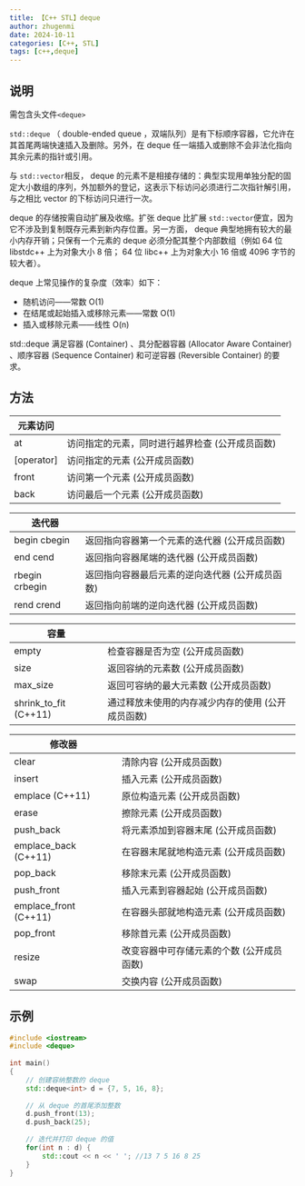 ```yaml
---
title: 【C++ STL】deque
author: zhugenmi
date: 2024-10-11 
categories: [C++, STL]
tags: [c++,deque]
---
```


## 说明

需包含头文件`<deque>`

`std::deque` （ double-ended queue ，双端队列）是有下标顺序容器，它允许在其首尾两端快速插入及删除。另外，在 deque 任一端插入或删除不会非法化指向其余元素的指针或引用。

与 `std::vector`相反， deque 的元素不是相接存储的：典型实现用单独分配的固定大小数组的序列，外加额外的登记，这表示下标访问必须进行二次指针解引用，与之相比 vector 的下标访问只进行一次。

deque 的存储按需自动扩展及收缩。扩张 deque 比扩展 `std::vector`便宜，因为它不涉及到复制既存元素到新内存位置。另一方面， deque 典型地拥有较大的最小内存开销；只保有一个元素的 deque 必须分配其整个内部数组（例如 64 位 libstdc++ 上为对象大小 8 倍； 64 位 libc++ 上为对象大小 16 倍或 4096 字节的较大者）。

deque 上常见操作的复杂度（效率）如下：

- 随机访问——常数 O(1)
- 在结尾或起始插入或移除元素——常数 O(1)
- 插入或移除元素——线性 O(n)

std::deque 满足容器 (Container) 、具分配器容器 (Allocator Aware Container) 、顺序容器 (Sequence Container) 和可逆容器 (Reversible Container) 的要求。

## 方法

| 元素访问   |                                                 |
| ---------- | ----------------------------------------------- |
| at         | 访问指定的元素，同时进行越界检查 (公开成员函数) |
| [operator] | 访问指定的元素 (公开成员函数)                   |
| front      | 访问第一个元素 (公开成员函数)                   |
| back       | 访问最后一个元素 (公开成员函数)                 |

| 迭代器          |                                                 |
| --------------- | ----------------------------------------------- |
| begin  cbegin   | 返回指向容器第一个元素的迭代器 (公开成员函数)   |
| end  cend       | 返回指向容器尾端的迭代器 (公开成员函数)         |
| rbegin  crbegin | 返回指向容器最后元素的逆向迭代器 (公开成员函数) |
| rend  crend     | 返回指向前端的逆向迭代器 (公开成员函数)         |

| 容量                  |                                                   |
| --------------------- | ------------------------------------------------- |
| empty                 | 检查容器是否为空 (公开成员函数)                   |
| size                  | 返回容纳的元素数 (公开成员函数)                   |
| max_size              | 返回可容纳的最大元素数 (公开成员函数)             |
| shrink_to_fit (C++11) | 通过释放未使用的内存减少内存的使用 (公开成员函数) |

| 修改器                |                                           |
| --------------------- | ----------------------------------------- |
| clear                 | 清除内容 (公开成员函数)                   |
| insert                | 插入元素 (公开成员函数)                   |
| emplace (C++11)       | 原位构造元素 (公开成员函数)               |
| erase                 | 擦除元素 (公开成员函数)                   |
| push_back             | 将元素添加到容器末尾 (公开成员函数)       |
| emplace_back (C++11)  | 在容器末尾就地构造元素 (公开成员函数)     |
| pop_back              | 移除末元素 (公开成员函数)                 |
| push_front            | 插入元素到容器起始 (公开成员函数)         |
| emplace_front (C++11) | 在容器头部就地构造元素 (公开成员函数)     |
| pop_front             | 移除首元素 (公开成员函数)                 |
| resize                | 改变容器中可存储元素的个数 (公开成员函数) |
| swap                  | 交换内容 (公开成员函数)                   |



## 示例

```cpp
#include <iostream>
#include <deque>
 
int main()
{
    // 创建容纳整数的 deque
    std::deque<int> d = {7, 5, 16, 8};
 
    // 从 deque 的首尾添加整数
    d.push_front(13);
    d.push_back(25);
 
    // 迭代并打印 deque 的值
    for(int n : d) {
        std::cout << n << ' '; //13 7 5 16 8 25
    }
}
```

